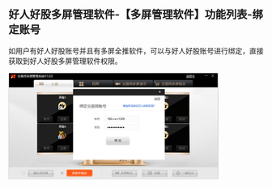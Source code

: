 ## 好人好股多屏管理软件-【多屏管理软件】功能列表-绑定账号

如用户有好人好股账号并且有多屏全推软件，可以与好人好股账号进行绑定，直接获取到好人好股多屏管理软件权限。

![image.png](/assets/1102171.png)